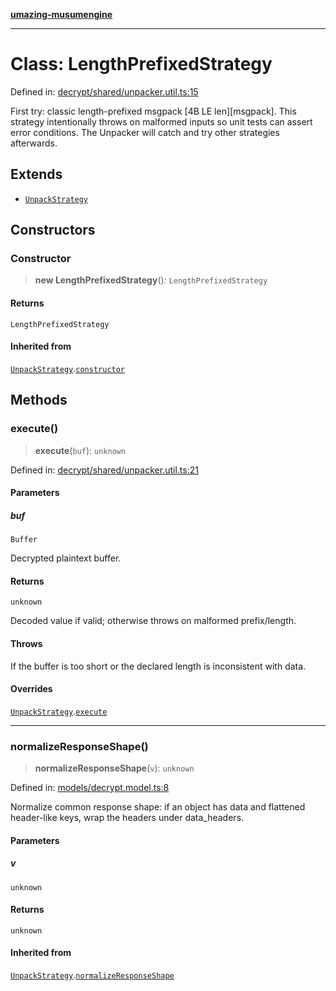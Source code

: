 [**umazing-musumengine**](../../README.md)

***

# Class: LengthPrefixedStrategy

Defined in: [decrypt/shared/unpacker.util.ts:15](https://github.com/davinidae/umazing-musumengine/blob/e099ae72d04c46726039e2dd238802d266be3d5f/src/decrypt/shared/unpacker.util.ts#L15)

First try: classic length-prefixed msgpack [4B LE len][msgpack].
This strategy intentionally throws on malformed inputs so unit tests can assert
error conditions. The Unpacker will catch and try other strategies afterwards.

## Extends

- [`UnpackStrategy`](UnpackStrategy.md)

## Constructors

### Constructor

> **new LengthPrefixedStrategy**(): `LengthPrefixedStrategy`

#### Returns

`LengthPrefixedStrategy`

#### Inherited from

[`UnpackStrategy`](UnpackStrategy.md).[`constructor`](UnpackStrategy.md#constructor)

## Methods

### execute()

> **execute**(`buf`): `unknown`

Defined in: [decrypt/shared/unpacker.util.ts:21](https://github.com/davinidae/umazing-musumengine/blob/e099ae72d04c46726039e2dd238802d266be3d5f/src/decrypt/shared/unpacker.util.ts#L21)

#### Parameters

##### buf

`Buffer`

Decrypted plaintext buffer.

#### Returns

`unknown`

Decoded value if valid; otherwise throws on malformed prefix/length.

#### Throws

If the buffer is too short or the declared length is inconsistent with data.

#### Overrides

[`UnpackStrategy`](UnpackStrategy.md).[`execute`](UnpackStrategy.md#execute)

***

### normalizeResponseShape()

> **normalizeResponseShape**(`v`): `unknown`

Defined in: [models/decrypt.model.ts:8](https://github.com/davinidae/umazing-musumengine/blob/e099ae72d04c46726039e2dd238802d266be3d5f/src/models/decrypt.model.ts#L8)

Normalize common response shape: if an object has data and flattened header-like keys,
wrap the headers under data_headers.

#### Parameters

##### v

`unknown`

#### Returns

`unknown`

#### Inherited from

[`UnpackStrategy`](UnpackStrategy.md).[`normalizeResponseShape`](UnpackStrategy.md#normalizeresponseshape)
